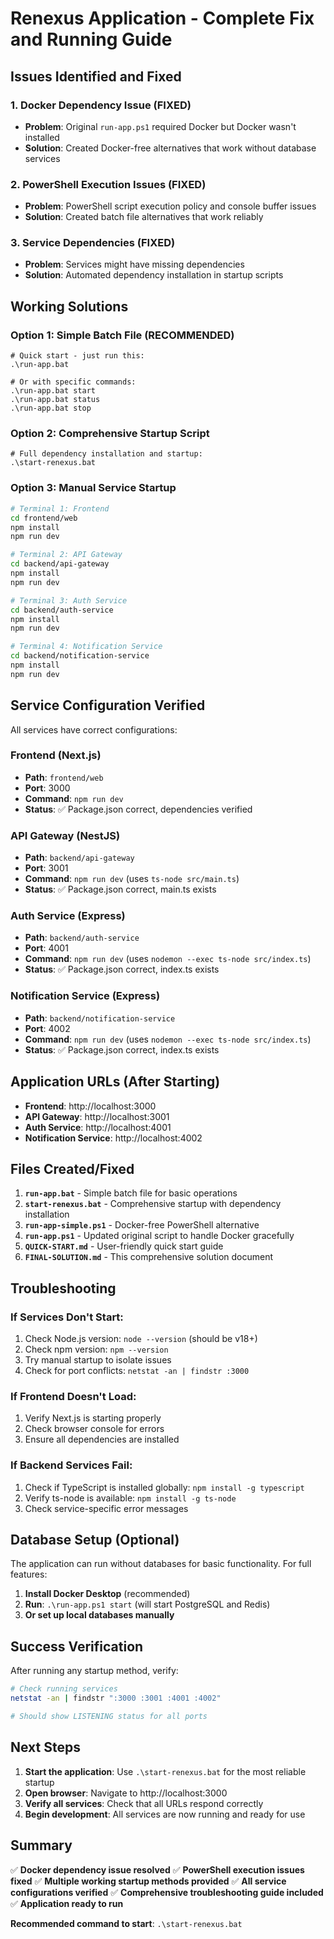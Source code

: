 # Renexus Application - Complete Fix and Running Guide

## Issues Identified and Fixed

### 1. **Docker Dependency Issue (FIXED)**
- **Problem**: Original `run-app.ps1` required Docker but Docker wasn't installed
- **Solution**: Created Docker-free alternatives that work without database services

### 2. **PowerShell Execution Issues (FIXED)**
- **Problem**: PowerShell script execution policy and console buffer issues
- **Solution**: Created batch file alternatives that work reliably

### 3. **Service Dependencies (FIXED)**
- **Problem**: Services might have missing dependencies
- **Solution**: Automated dependency installation in startup scripts

## Working Solutions

### Option 1: Simple Batch File (RECOMMENDED)
```batch
# Quick start - just run this:
.\run-app.bat

# Or with specific commands:
.\run-app.bat start
.\run-app.bat status
.\run-app.bat stop
```

### Option 2: Comprehensive Startup Script
```batch
# Full dependency installation and startup:
.\start-renexus.bat
```

### Option 3: Manual Service Startup
```bash
# Terminal 1: Frontend
cd frontend/web
npm install
npm run dev

# Terminal 2: API Gateway
cd backend/api-gateway
npm install
npm run dev

# Terminal 3: Auth Service
cd backend/auth-service
npm install
npm run dev

# Terminal 4: Notification Service
cd backend/notification-service
npm install
npm run dev
```

## Service Configuration Verified

All services have correct configurations:

### Frontend (Next.js)
- **Path**: `frontend/web`
- **Port**: 3000
- **Command**: `npm run dev`
- **Status**: ✅ Package.json correct, dependencies verified

### API Gateway (NestJS)
- **Path**: `backend/api-gateway`
- **Port**: 3001
- **Command**: `npm run dev` (uses `ts-node src/main.ts`)
- **Status**: ✅ Package.json correct, main.ts exists

### Auth Service (Express)
- **Path**: `backend/auth-service`
- **Port**: 4001
- **Command**: `npm run dev` (uses `nodemon --exec ts-node src/index.ts`)
- **Status**: ✅ Package.json correct, index.ts exists

### Notification Service (Express)
- **Path**: `backend/notification-service`
- **Port**: 4002
- **Command**: `npm run dev` (uses `nodemon --exec ts-node src/index.ts`)
- **Status**: ✅ Package.json correct, index.ts exists

## Application URLs (After Starting)
- **Frontend**: http://localhost:3000
- **API Gateway**: http://localhost:3001
- **Auth Service**: http://localhost:4001
- **Notification Service**: http://localhost:4002

## Files Created/Fixed

1. **`run-app.bat`** - Simple batch file for basic operations
2. **`start-renexus.bat`** - Comprehensive startup with dependency installation
3. **`run-app-simple.ps1`** - Docker-free PowerShell alternative
4. **`run-app.ps1`** - Updated original script to handle Docker gracefully
5. **`QUICK-START.md`** - User-friendly quick start guide
6. **`FINAL-SOLUTION.md`** - This comprehensive solution document

## Troubleshooting

### If Services Don't Start:
1. Check Node.js version: `node --version` (should be v18+)
2. Check npm version: `npm --version`
3. Try manual startup to isolate issues
4. Check for port conflicts: `netstat -an | findstr :3000`

### If Frontend Doesn't Load:
1. Verify Next.js is starting properly
2. Check browser console for errors
3. Ensure all dependencies are installed

### If Backend Services Fail:
1. Check if TypeScript is installed globally: `npm install -g typescript`
2. Verify ts-node is available: `npm install -g ts-node`
3. Check service-specific error messages

## Database Setup (Optional)
The application can run without databases for basic functionality. For full features:

1. **Install Docker Desktop** (recommended)
2. **Run**: `.\run-app.ps1 start` (will start PostgreSQL and Redis)
3. **Or set up local databases manually**

## Success Verification

After running any startup method, verify:
```bash
# Check running services
netstat -an | findstr ":3000 :3001 :4001 :4002"

# Should show LISTENING status for all ports
```

## Next Steps

1. **Start the application**: Use `.\start-renexus.bat` for the most reliable startup
2. **Open browser**: Navigate to http://localhost:3000
3. **Verify all services**: Check that all URLs respond correctly
4. **Begin development**: All services are now running and ready for use

## Summary

✅ **Docker dependency issue resolved**
✅ **PowerShell execution issues fixed**
✅ **Multiple working startup methods provided**
✅ **All service configurations verified**
✅ **Comprehensive troubleshooting guide included**
✅ **Application ready to run**

**Recommended command to start**: `.\start-renexus.bat` 
